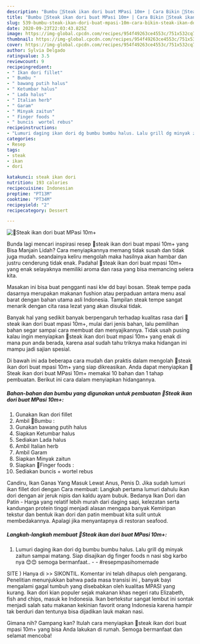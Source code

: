 ```yaml
---
description: "Bumbu 💛Steak ikan dori buat MPasi 10m+ | Cara Bikin 💛Steak ikan dori buat MPasi 10m+ Yang Sedap"
title: "Bumbu 💛Steak ikan dori buat MPasi 10m+ | Cara Bikin 💛Steak ikan dori buat MPasi 10m+ Yang Sedap"
slug: 539-bumbu-steak-ikan-dori-buat-mpasi-10m-cara-bikin-steak-ikan-dori-buat-mpasi-10m-yang-sedap
date: 2020-09-23T22:03:43.825Z
image: https://img-global.cpcdn.com/recipes/954f49263ce4553c/751x532cq70/💛steak-ikan-dori-buat-mpasi-10m-foto-resep-utama.jpg
thumbnail: https://img-global.cpcdn.com/recipes/954f49263ce4553c/751x532cq70/💛steak-ikan-dori-buat-mpasi-10m-foto-resep-utama.jpg
cover: https://img-global.cpcdn.com/recipes/954f49263ce4553c/751x532cq70/💛steak-ikan-dori-buat-mpasi-10m-foto-resep-utama.jpg
author: Sylvia Delgado
ratingvalue: 3.5
reviewcount: 9
recipeingredient:
- " Ikan dori fillet"
- " Bumbu "
- " bawang putih halus"
- " Ketumbar halus"
- " Lada halus"
- " Italian herb"
- " Garam"
- " Minyak zaitun"
- " Finger foods "
- " buncis  wortel rebus"
recipeinstructions:
- "Lumuri daging ikan dori dg bumbu bumbu halus. Lalu grill dg minyak zaitun sampai matang. Siap disajikan dg finger foods n nasi sbg karbo nya 😊😊 semoga bermanfaat..  #resepmpasihomemade"
categories:
- Resep
tags:
- steak
- ikan
- dori

katakunci: steak ikan dori 
nutrition: 193 calories
recipecuisine: Indonesian
preptime: "PT13M"
cooktime: "PT34M"
recipeyield: "2"
recipecategory: Dessert

---
```



![💛Steak ikan dori buat MPasi 10m+](https://img-global.cpcdn.com/recipes/954f49263ce4553c/751x532cq70/💛steak-ikan-dori-buat-mpasi-10m-foto-resep-utama.jpg)

Bunda lagi mencari inspirasi resep 💛steak ikan dori buat mpasi 10m+ yang Bisa Manjain Lidah? Cara menyiapkannya memang tidak susah dan tidak juga mudah. seandainya keliru mengolah maka hasilnya akan hambar dan justru cenderung tidak enak. Padahal 💛steak ikan dori buat mpasi 10m+ yang enak selayaknya memiliki aroma dan rasa yang bisa memancing selera kita.

Masakan ini bisa buat pengganti nasi klw dd bayi bosan. Steak tempe pada dasarnya merupakan makanan fushion atau perpaduan antara menu asal barat dengan bahan utama asli Indonesia. Tampilan steak tempe sangat menarik dengan cita rasa lezat yang akan disukai tidak.

Banyak hal yang sedikit banyak berpengaruh terhadap kualitas rasa dari 💛steak ikan dori buat mpasi 10m+, mulai dari jenis bahan, lalu pemilihan bahan segar sampai cara membuat dan menyajikannya. Tidak usah pusing kalau ingin menyiapkan 💛steak ikan dori buat mpasi 10m+ yang enak di mana pun anda berada, karena asal sudah tahu triknya maka hidangan ini mampu jadi sajian spesial.


Di bawah ini ada beberapa cara mudah dan praktis dalam mengolah 💛steak ikan dori buat mpasi 10m+ yang siap dikreasikan. Anda dapat menyiapkan 💛Steak ikan dori buat MPasi 10m+ memakai 10 bahan dan 1 tahap pembuatan. Berikut ini cara dalam menyiapkan hidangannya.

<!--inarticleads1-->

##### Bahan-bahan dan bumbu yang digunakan untuk pembuatan 💛Steak ikan dori buat MPasi 10m+:

1. Gunakan  Ikan dori fillet
1. Ambil  💛Bumbu :
1. Gunakan  bawang putih halus
1. Siapkan  Ketumbar halus
1. Sediakan  Lada halus
1. Ambil  Italian herb
1. Ambil  Garam
1. Siapkan  Minyak zaitun
1. Siapkan  💛Finger foods :
1. Sediakan  buncis + wortel rebus


Candiru, Ikan Ganas Yang Masuk Lewat Anus, Penis D. Jika sudah lumuri ikan fillet dori dengan Cara membuat: Langkah pertama lumuri dahulu ikan dori dengan air jeruk nipis dan kaldu ayam bubuk. Bedanya Ikan Dori dan Patin - Harga yang relatif lebih murah dari daging sapi, kelezatan serta kandungan protein tinggi menjadi alasan mengapa banyak Kemiripan tekstur dan bentuk ikan dori dan patin membuat kita sulit untuk membedakannya. Apalagi jika menyantapnya di restoran seafood. 

<!--inarticleads2-->

##### Langkah-langkah membuat 💛Steak ikan dori buat MPasi 10m+:

1. Lumuri daging ikan dori dg bumbu bumbu halus. Lalu grill dg minyak zaitun sampai matang. Siap disajikan dg finger foods n nasi sbg karbo nya 😊😊 semoga bermanfaat.. -  - #resepmpasihomemade


SITE ) Hanya di &gt;&gt; SIKONTIL. Komentar ini telah dihapus oleh pengarang. Penelitian menunjukkan bahwa pada masa transisi ini , banyak bayi mengalami gagal tumbuh yang disebabkan oleh kualitas MPASI yang kurang. Ikan dori kian populer sejak makanan khas negeri ratu Elizabeth, fish and chips, masuk ke Indonesia. Ikan bertekstur sangat lembut ini sontak menjadi salah satu makanan kekinian favorit orang Indonesia karena hampir tak berduri dan tentunya bisa dijadikan lauk makan nasi. 

Gimana nih? Gampang kan? Itulah cara menyiapkan 💛steak ikan dori buat mpasi 10m+ yang bisa Anda lakukan di rumah. Semoga bermanfaat dan selamat mencoba!
